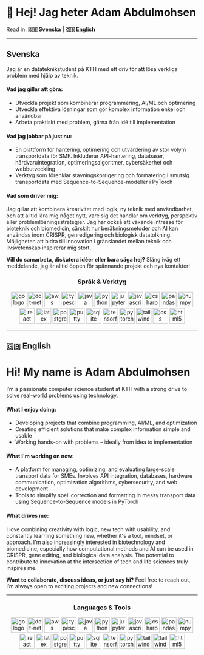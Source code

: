 <h1 align="left">👋 Hej! Jag heter Adam Abdulmohsen</h1>

<p align="left">
Read in: <b><a href="#swedish-tab">🇸🇪 Svenska</a> | <a href="#english-tab">🇬🇧 English</a></b>
</p>

---

## Svenska

<div id="swedish-tab">
  <p>
    Jag är en datateknikstudent på KTH med ett driv för att lösa verkliga problem med hjälp av teknik.
  </p>

  <h4> Vad jag gillar att göra:</h4>
  <ul>
    <li>Utveckla projekt som kombinerar programmering, AI/ML och optimering</li>
    <li>Utveckla effektiva lösningar som gör komplex information enkel och användbar</li>
    <li>Arbeta praktiskt med problem, gärna från idé till implementation</li>
  </ul>

  <h4> Vad jag jobbar på just nu:</h4>
  <ul>
    <li>En plattform för hantering, optimering och utvärdering av stor volym transportdata för SMF. Inkluderar API-hantering, databaser, hårdvaruintegration, optimeringsalgoritmer, cybersäkerhet och webbutveckling</li>
    <li>Verktyg som förenklar stavningskorrigering och formatering i smutsig transportdata med Sequence-to-Sequence-modeller i PyTorch</li>
  </ul>

  <h4> Vad som driver mig:</h4>
  <p>
    Jag gillar att kombinera kreativitet med logik, ny teknik med användbarhet, och att alltid lära mig något nytt, vare sig det handlar om verktyg, perspektiv eller problemlösningsstrategier. Jag har också ett växande intresse för bioteknik och biomedicin, särskilt hur beräkningsmetoder och AI kan användas inom CRISPR, genredigering och biologisk datatolkning. Möjligheten att bidra till innovation i gränslandet mellan teknik och livsvetenskap inspirerar mig stort.
  </p>

  <p><strong> Vill du samarbeta, diskutera idéer eller bara säga hej?</strong>  
  Släng iväg ett meddelande, jag är alltid öppen för spännande projekt och nya kontakter!</p>
</div>



<h3 align="center"> Språk & Verktyg</h3>

<div align="center">
  <img src="https://cdn.jsdelivr.net/gh/devicons/devicon/icons/go/go-original.svg" style="height: 40px; max-width: 50px;" alt="go logo" />
  <img src="https://cdn.jsdelivr.net/gh/devicons/devicon/icons/dot-net/dot-net-plain.svg" style="height: 40px; max-width: 50px;" alt="dot-net logo" />
  <img src="https://upload.wikimedia.org/wikipedia/commons/9/93/Amazon_Web_Services_Logo.svg" style="height: 40px; max-width: 70px;" alt="aws logo" />
  <img src="https://cdn.jsdelivr.net/gh/devicons/devicon/icons/typescript/typescript-original.svg" style="height: 40px; max-width: 50px;" alt="typescript logo" />
  <img src="https://cdn.jsdelivr.net/gh/devicons/devicon/icons/java/java-original.svg" style="height: 40px; max-width: 50px;" alt="java logo" />
  <img src="https://cdn.jsdelivr.net/gh/devicons/devicon/icons/python/python-original.svg" style="height: 40px; max-width: 50px;" alt="python logo" />
  <img src="https://cdn.jsdelivr.net/gh/devicons/devicon/icons/jupyter/jupyter-original.svg" style="height: 40px; max-width: 50px;" alt="jupyter logo" />
  <img src="https://cdn.jsdelivr.net/gh/devicons/devicon/icons/javascript/javascript-original.svg" style="height: 40px; max-width: 50px;" alt="javascript logo" />
  <img src="https://cdn.jsdelivr.net/gh/devicons/devicon/icons/csharp/csharp-original.svg" style="height: 40px; max-width: 50px;" alt="csharp logo" />
  <img src="https://cdn.jsdelivr.net/gh/devicons/devicon/icons/pandas/pandas-original.svg" style="height: 40px; max-width: 50px;" alt="pandas logo" />
  <img src="https://cdn.jsdelivr.net/gh/devicons/devicon/icons/numpy/numpy-original.svg" style="height: 40px; max-width: 50px;" alt="numpy logo" />
  <img src="https://cdn.jsdelivr.net/gh/devicons/devicon/icons/react/react-original.svg" style="height: 40px; max-width: 50px;" alt="react logo" />
  <img src="https://cdn.jsdelivr.net/gh/devicons/devicon/icons/latex/latex-original.svg" style="height: 40px; max-width: 50px;" alt="latex logo" />
  <img src="https://cdn.jsdelivr.net/gh/devicons/devicon/icons/postgresql/postgresql-original.svg" style="height: 40px; max-width: 50px;" alt="postgresql logo" />
  <img src="https://cdn.jsdelivr.net/gh/devicons/devicon/icons/putty/putty-original.svg" style="height: 40px; max-width: 50px;" alt="putty logo" />
  <img src="https://cdn.jsdelivr.net/gh/devicons/devicon/icons/sqlite/sqlite-original.svg" style="height: 40px; max-width: 50px;" alt="sqlite logo" />
  <img src="https://cdn.jsdelivr.net/gh/devicons/devicon/icons/tensorflow/tensorflow-original.svg" style="height: 40px; max-width: 50px;" alt="tensorflow logo" />
  <img src="https://cdn.jsdelivr.net/gh/devicons/devicon/icons/pytorch/pytorch-original.svg" style="height: 40px; max-width: 50px;" alt="pytorch logo" />
   <img src="https://cdn.jsdelivr.net/gh/devicons/devicon/icons/tailwindcss/tailwindcss-plain.svg" style="height: 40px; max-width: 50px;" alt="tailwindcss logo" />
  <img src="https://cdn.jsdelivr.net/gh/devicons/devicon/icons/css.svg" style="height: 40px; max-width: 50px;" alt="css logo" />
  <img src="https://cdn.jsdelivr.net/gh/devicons/devicon/icons/html5/html5-original.svg" style="height: 40px; max-width: 50px;" alt="html5 logo" />
</div>

---

## 🇬🇧 English
<h1 align="left"> Hi! My name is Adam Abdulmohsen</h1>

<div id="english-tab">
  <p>
    I’m a passionate computer science student at KTH with a strong drive to solve real-world problems using technology.
  </p>

  <h4> What I enjoy doing:</h4>
  <ul>
    <li>Developing projects that combine programming, AI/ML, and optimization</li>
    <li>Creating efficient solutions that make complex information simple and usable</li>
    <li>Working hands-on with problems – ideally from idea to implementation</li>
  </ul>

  <h4> What I'm working on now:</h4>
  <ul>
    <li>A platform for managing, optimizing, and evaluating large-scale transport data for SMEs. Involves API integration, databases, hardware communication, optimization algorithms, cybersecurity, and web development</li>
    <li>Tools to simplify spell correction and formatting in messy transport data using Sequence-to-Sequence models in PyTorch</li>
  </ul>

  <h4> What drives me:</h4>
  <p>
    I love combining creativity with logic, new tech with usability, and constantly learning something new, whether it's a tool, mindset, or approach.  
    I'm also increasingly interested in biotechnology and biomedicine, especially how computational methods and AI can be used in CRISPR, gene editing, and biological data analysis. The potential to contribute to innovation at the intersection of tech and life sciences truly inspires me.
  </p>

  <p><strong> Want to collaborate, discuss ideas, or just say hi?</strong>  
  Feel free to reach out, I’m always open to exciting projects and new connections!</p>
</div>

---

<h3 align="center">Languages & Tools</h3>

<div align="center">
  <img src="https://cdn.jsdelivr.net/gh/devicons/devicon/icons/go/go-original.svg" style="height: 40px; max-width: 50px;" alt="go logo" />
  <img src="https://cdn.jsdelivr.net/gh/devicons/devicon/icons/dot-net/dot-net-plain.svg" style="height: 40px; max-width: 50px;" alt="dot-net logo" />
  <img src="https://cdn.jsdelivr.net/gh/devicons/devicon/icons/amazonwebservices/amazonwebservices-line.svg" style="height: 40px; max-width: 50px;" alt="aws logo" />
  <img src="https://cdn.jsdelivr.net/gh/devicons/devicon/icons/typescript/typescript-original.svg" style="height: 40px; max-width: 50px;" alt="typescript logo" />
  <img src="https://cdn.jsdelivr.net/gh/devicons/devicon/icons/java/java-original.svg" style="height: 40px; max-width: 50px;" alt="java logo" />
  <img src="https://cdn.jsdelivr.net/gh/devicons/devicon/icons/python/python-original.svg" style="height: 40px; max-width: 50px;" alt="python logo" />
  <img src="https://cdn.jsdelivr.net/gh/devicons/devicon/icons/jupyter/jupyter-original.svg" style="height: 40px; max-width: 50px;" alt="jupyter logo" />
  <img src="https://cdn.jsdelivr.net/gh/devicons/devicon/icons/javascript/javascript-original.svg" style="height: 40px; max-width: 50px;" alt="javascript logo" />
  <img src="https://cdn.jsdelivr.net/gh/devicons/devicon/icons/csharp/csharp-original.svg" style="height: 40px; max-width: 50px;" alt="csharp logo" />
  <img src="https://cdn.jsdelivr.net/gh/devicons/devicon/icons/pandas/pandas-original.svg" style="height: 40px; max-width: 50px;" alt="pandas logo" />
  <img src="https://cdn.jsdelivr.net/gh/devicons/devicon/icons/numpy/numpy-original.svg" style="height: 40px; max-width: 50px;" alt="numpy logo" />
  <img src="https://cdn.jsdelivr.net/gh/devicons/devicon/icons/react/react-original.svg" style="height: 40px; max-width: 50px;" alt="react logo" />
  <img src="https://cdn.jsdelivr.net/gh/devicons/devicon/icons/latex/latex-original.svg" style="height: 40px; max-width: 50px;" alt="latex logo" />
  <img src="https://cdn.jsdelivr.net/gh/devicons/devicon/icons/postgresql/postgresql-original.svg" style="height: 40px; max-width: 50px;" alt="postgresql logo" />
  <img src="https://cdn.jsdelivr.net/gh/devicons/devicon/icons/putty/putty-original.svg" style="height: 40px; max-width: 50px;" alt="putty logo" />
  <img src="https://cdn.jsdelivr.net/gh/devicons/devicon/icons/sqlite/sqlite-original.svg" style="height: 40px; max-width: 50px;" alt="sqlite logo" />
  <img src="https://cdn.jsdelivr.net/gh/devicons/devicon/icons/tensorflow/tensorflow-original.svg" style="height: 40px; max-width: 50px;" alt="tensorflow logo" />
  <img src="https://cdn.jsdelivr.net/gh/devicons/devicon/icons/pytorch/pytorch-original.svg" style="height: 40px; max-width: 50px;" alt="pytorch logo" />
  <img src="https://cdn.jsdelivr.net/gh/devicons/devicon/icons/tailwindcss/tailwindcss-plain.svg" style="height: 40px; max-width: 50px;" alt="tailwindcss logo" />
  <img src="https://cdn.jsdelivr.net/gh/devicons/devicon/icons/tailwindcss/tailwindcss-plain.svg" style="height: 40px; max-width: 50px;" alt="tailwindcss logo" />
  <img src="https://cdn.jsdelivr.net/gh/devicons/devicon/icons/html5/html5-original.svg" style="height: 40px; max-width: 50px;" alt="html5 logo" />
</div>

